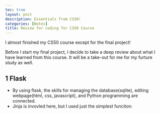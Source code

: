 ```yaml
---
toc: true
layout: post
description: Essentials from CS50!
categories: [Notes]
title: Review for coding for CS50 Course
---
```


I almost finished my CS50 course except for the final project!  

Before I start my final project, I decide to take a deep review about what I have learned from this course. It will be a take-out for me for my furture study as well.  

## 1 Flask

- By using flask, the skills for managing the database(sqlite), editing webpage(html, css, javascript), and Python programming are connected.
- Jinja is invovled here, but I used just the simplest funciton: